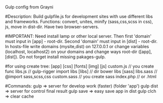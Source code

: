 Gulp config from Grayni

#Description:
     Build gulpfile.js for development sites with use
     different libs and frameworks.
     Functions: convert, unites, minify (sass,css,scss in css), js, move in dist-dir.
     Have two browser-servers.

#IMPORTANT:
     Need install lamp or other local server.
     Then first 'domain' must input in [app] - root-dir.
     Second 'domain' must input in [dist] - root-dir.
     In hosts-file write domains (mysite,dist) on 127.0.0.1
     or change variables (localhost, localhost2) on your domains and
     change ways root-dir ([app],[dist]). 
     Do not forget install missing pakages-gulp.

#for using create tree:
  [app]
    [css]
    [fonts]
    [img]
    [js]
       custom.js    // you create func
       libs.js      // gulp-rigger import libs
    [libs]          // dir bower libs
    [sass]
       libs.sass    // @import sass,scss,css
       custom.sass  // you create sass
    index.php       // or .html

#Commands:
    gulp      => server for develop work (faster) (folder 'app')
    gulp dist => server for control final result
    gulp save => easy save app in dist
    gulp clch => clear cache

